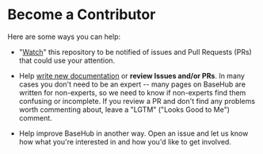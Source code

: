 # Become a Contributor

Here are some ways you can help:

* "[Watch](https://github.com/basefoss/basehub/subscription)" this repository
to be notified of issues and Pull Requests (PRs) that could use your attention.

* Help [write new documentation](https://basehub.org/) or **review Issues
and/or PRs**. In many cases you don't need to be an expert -- many pages on
BaseHub are  written for non-experts, so we need to know if non-experts find
them confusing or incomplete. If you review a PR and don't find any problems
worth commenting about, leave a "LGTM" ("Looks Good to Me") comment.

* Help improve BaseHub in another way. Open an issue and let us know how what
you're interested in and how you'd like to get involved.
